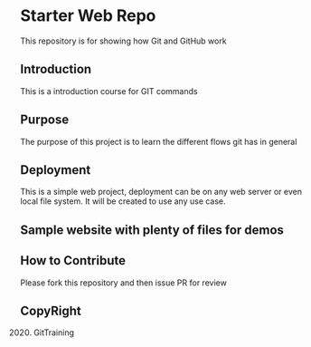 # Starter Web Repo

This repository is for showing how Git and GitHub work

## Introduction

This is a introduction course for GIT commands

## Purpose

The purpose of this project is to learn the different flows git has in general

## Deployment

This is a simple web project, deployment can be on any web server or even local file system.
It will be created to use any use case.

## Sample website with plenty of files for demos

## How to Contribute

Please fork this repository and then issue PR for review

## CopyRight

2020. GitTraining
